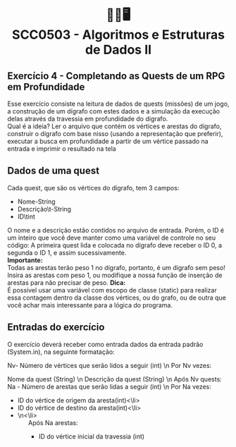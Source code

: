 
<h1 align="center">
📄💾🖥<br>SCC0503 - Algoritmos e Estruturas de Dados II
</h1>
<h2>Exercício 4 - Completando as Quests de um RPG em Profundidade</h2>

Esse exercício consiste na leitura de dados de quests (missões) de um jogo, a construção de um dígrafo com estes dados e a simulação da execução delas através da travessia em profundidade do dígrafo.<br>
Qual é a ideia? Ler o arquivo que contém os vértices e arestas do dígrafo, construir o dígrafo com base nisso (usando a representação que preferir), executar a busca em profundidade a partir de um vértice passado na entrada e imprimir o resultado na tela

## Dados de uma quest

Cada quest, que são os vértices do dígrafo, tem 3 campos:<br>
<ul>
<li>Nome-String</li>
<li>Descrição\t-String</li>
<li>ID\tint</li>
 </ul>
O nome e a descrição estão contidos no arquivo de entrada. Porém, o ID é um inteiro que você deve manter como uma variável de controle no seu código: A primeira quest lida e colocada no dígrafo deve receber o ID 0, a segunda o ID 1, e assim sucessivamente.<br>
<b>Importante:</b><br>
Todas as arestas terão peso 1 no dígrafo, portanto, é um dígrafo sem peso! Insira as arestas com peso 1, ou modifique a nossa função de inserção de arestas para não precisar de peso.
<b>Dica:</b><br>
É possível usar uma variável com escopo de classe (static) para realizar essa contagem dentro da classe dos vértices, ou do grafo, ou de outra que você achar mais interessante para a lógica do programa.<br>


## Entradas do exercício

O exercício deverá receber como entrada dados da entrada padrão (System.in), na seguinte formatação:<br>

Nv- Número de vértices que serão lidos a seguir (int)
\n
Por Nv vezes:<br>

Nome da quest (String)
\n
Descrição da quest (String)
\n
Após Nv quests:<br>
Na - Número de arestas que serão lidas a seguir (int)
\n
Por Na vezes:<br>
<ul>
  <li>ID do vértice de origem da aresta(int)<\li>
  <li>ID do vértice de destino da aresta(int)<\li>
  <li>\n<\li>
<ul>    
Após Na arestas:<br>
<ul>
  <li>ID do vértice inicial da travessia (int)</li>
</ul>
